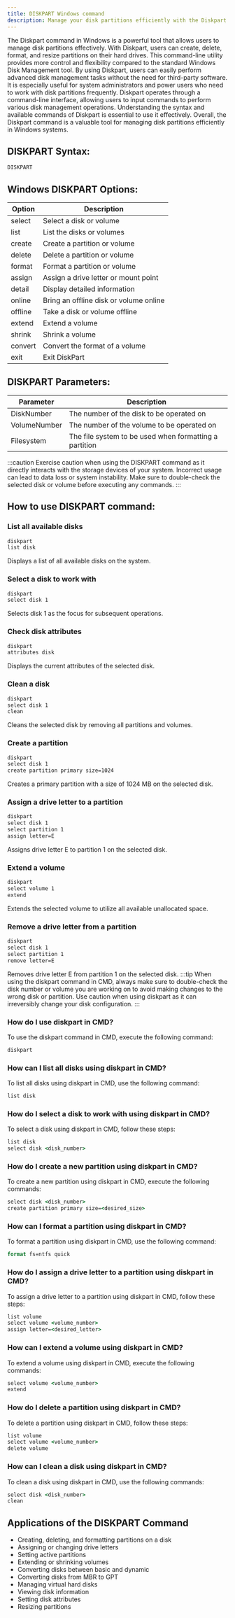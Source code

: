 ```yaml
---
title: DISKPART Windows command
description: Manage your disk partitions efficiently with the Diskpart command in Windows. Learn how to create, delete, format, and resize partitions seamlessly.
---
```


The Diskpart command in Windows is a powerful tool that allows users to manage disk partitions effectively. With Diskpart, users can create, delete, format, and resize partitions on their hard drives. This command-line utility provides more control and flexibility compared to the standard Windows Disk Management tool. By using Diskpart, users can easily perform advanced disk management tasks without the need for third-party software. It is especially useful for system administrators and power users who need to work with disk partitions frequently. Diskpart operates through a command-line interface, allowing users to input commands to perform various disk management operations. Understanding the syntax and available commands of Diskpart is essential to use it effectively. Overall, the Diskpart command is a valuable tool for managing disk partitions efficiently in Windows systems.
## DISKPART Syntax:
```cmd
DISKPART
```

## Windows DISKPART Options:
| Option | Description                     |
|--------|---------------------------------|
| select | Select a disk or volume         |
| list   | List the disks or volumes        |
| create | Create a partition or volume    |
| delete | Delete a partition or volume     |
| format | Format a partition or volume     |
| assign | Assign a drive letter or mount point |
| detail | Display detailed information    |
| online | Bring an offline disk or volume online |
| offline| Take a disk or volume offline    |
| extend | Extend a volume                 |
| shrink | Shrink a volume                  |
| convert| Convert the format of a volume   |
| exit   | Exit DiskPart                    |

## DISKPART Parameters:
| Parameter  | Description                                             |
|------------|---------------------------------------------------------|
| DiskNumber | The number of the disk to be operated on                |
| VolumeNumber | The number of the volume to be operated on            |
| Filesystem | The file system to be used when formatting a partition  |

:::caution
Exercise caution when using the DISKPART command as it directly interacts with the storage devices of your system. Incorrect usage can lead to data loss or system instability. Make sure to double-check the selected disk or volume before executing any commands.
:::
## How to use DISKPART command:
### List all available disks
```cmd
diskpart
list disk
```
Displays a list of all available disks on the system.

### Select a disk to work with
```cmd
diskpart
select disk 1
```
Selects disk 1 as the focus for subsequent operations.

### Check disk attributes
```cmd
diskpart
attributes disk
```
Displays the current attributes of the selected disk.

### Clean a disk
```cmd
diskpart
select disk 1
clean
```
Cleans the selected disk by removing all partitions and volumes.

### Create a partition
```cmd
diskpart
select disk 1
create partition primary size=1024
```
Creates a primary partition with a size of 1024 MB on the selected disk.

### Assign a drive letter to a partition
```cmd
diskpart
select disk 1
select partition 1
assign letter=E
```
Assigns drive letter E to partition 1 on the selected disk.

### Extend a volume
```cmd
diskpart
select volume 1
extend
```
Extends the selected volume to utilize all available unallocated space.

### Remove a drive letter from a partition
```cmd
diskpart
select disk 1
select partition 1
remove letter=E
```
Removes drive letter E from partition 1 on the selected disk.
:::tip
When using the diskpart command in CMD, always make sure to double-check the disk number or volume you are working on to avoid making changes to the wrong disk or partition. Use caution when using diskpart as it can irreversibly change your disk configuration.
:::

### How do I use diskpart in CMD?
To use the diskpart command in CMD, execute the following command:
```cmd
diskpart
```


### How can I list all disks using diskpart in CMD?
To list all disks using diskpart in CMD, use the following command:
```cmd
list disk
```


### How do I select a disk to work with using diskpart in CMD?
To select a disk using diskpart in CMD, follow these steps:
```cmd
list disk
select disk <disk_number>
```


### How do I create a new partition using diskpart in CMD?
To create a new partition using diskpart in CMD, execute the following commands:
```cmd
select disk <disk_number>
create partition primary size=<desired_size>
```


### How can I format a partition using diskpart in CMD?
To format a partition using diskpart in CMD, use the following command:
```cmd
format fs=ntfs quick
```


### How do I assign a drive letter to a partition using diskpart in CMD?
To assign a drive letter to a partition using diskpart in CMD, follow these steps:
```cmd
list volume
select volume <volume_number>
assign letter=<desired_letter>
```


### How can I extend a volume using diskpart in CMD?
To extend a volume using diskpart in CMD, execute the following commands:
```cmd
select volume <volume_number>
extend
```


### How do I delete a partition using diskpart in CMD?
To delete a partition using diskpart in CMD, follow these steps:
```cmd
list volume
select volume <volume_number>
delete volume
```


### How can I clean a disk using diskpart in CMD?
To clean a disk using diskpart in CMD, use the following commands:
```cmd
select disk <disk_number>
clean
```

## Applications of the DISKPART Command

- Creating, deleting, and formatting partitions on a disk
- Assigning or changing drive letters
- Setting active partitions
- Extending or shrinking volumes
- Converting disks between basic and dynamic
- Converting disks from MBR to GPT
- Managing virtual hard disks
- Viewing disk information
- Setting disk attributes
- Resizing partitions